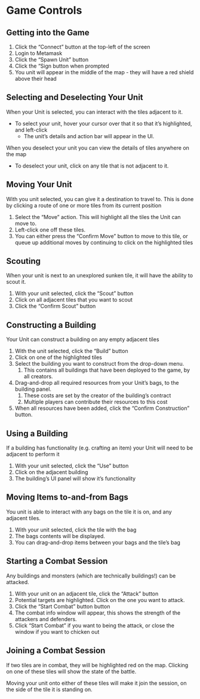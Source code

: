 # Game Controls

## Getting into the Game

1. Click the “Connect” button at the top-left of the screen
2. Login to Metamask
3. Click the “Spawn Unit” button
4. Click the “Sign button when prompted
5. You unit will appear in the middle of the map - they will have a red shield above their head

## Selecting and Deselecting Your Unit

When your Unit is selected, you can interact with the tiles adjacent to it.

- To select your unit, hover your cursor over that it so that it’s highlighted, and left-click
    - The unit’s details and action bar will appear in the UI.

When you deselect your unit you can view the details of tiles anywhere on the map

- To deselect your unit, click on any tile that is not adjacent to it.

## Moving Your Unit

With you unit selected, you can give it a destination to travel to. This is done by clicking a route of one or more tiles from its current position

1. Select the “Move” action. This will highlight all the tiles the Unit can move to.
2. Left-click one off these tiles.
3. You can either press the “Confirm Move” button to move to this tile, or queue up additional moves by continuing to click on the highlighted tiles

## Scouting

When your unit is next to an unexplored sunken tile, it will have the ability to scout it.

1. With your unit selected, click the “Scout” button
2. Click on all adjacent tiles that you want to scout
3. Click the “Confirm Scout” button

## Constructing a Building

Your Unit can construct a building on any empty adjacent tiles

1. With the unit selected, click the “Build” button
2. Click on one of the highlighted tiles
3. Select the building you want to construct from the drop-down menu. 
    1. This contains all buildings that have been deployed to the game, by all creators.
4. Drag-and-drop all required resources from your Unit’s bags, to the building panel.
    1. These costs are set by the creator of the building’s contract
    2. Multiple players can contribute their resources to this cost
5. When all resources have been added, click the “Confirm Construction” button.

## Using a Building

If a building has functionality (e.g. crafting an item) your Unit will need to be adjacent to perform it

1. With your unit selected, click the “Use” button
2. Click on the adjacent building
3. The building’s UI panel will show it’s functionality

## Moving Items to-and-from Bags

You unit is able to interact with any bags on the tile it is on, and any adjacent tiles.

1. With your unit selected, click the tile with the bag
2. The bags contents will be displayed.
3. You can drag-and-drop items between your bags and the tile’s bag

## Starting a Combat Session

Any buildings and monsters (which are technically buildings!) can be attacked.

1. With your unit on an adjacent tile, click the “Attack” button
2. Potential targets are highlighted. Click on the one you want to attack.
3. Click the “Start Combat” button button
4. The combat info window will appear, this shows the strength of the attackers and defenders.
5. Click “Start Combat” if you want to being the attack, or close the window if you want to chicken out

## Joining a Combat Session

If two tiles are in combat, they will be highlighted red on the map. Clicking on one of these tiles will show the state of the battle.

Moving your unit onto either of these tiles will make it join the session, on the side of the tile it is standing on.